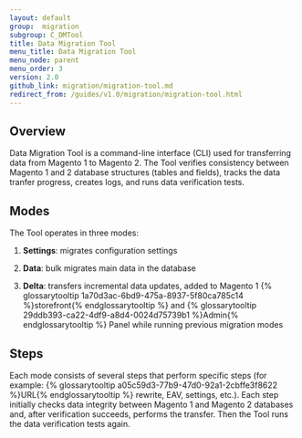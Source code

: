 ```yaml
---
layout: default
group:  migration
subgroup: C_DMTool
title: Data Migration Tool
menu_title: Data Migration Tool
menu_node: parent
menu_order: 3
version: 2.0
github_link: migration/migration-tool.md
redirect_from: /guides/v1.0/migration/migration-tool.html
---
```


## Overview

Data Migration Tool is a command-line interface (CLI) used for transferring data from Magento 1 to Magento 2. The Tool verifies consistency between Magento 1 and 2 database structures (tables and fields), tracks the data tranfer progress, creates logs, and runs data verification tests.

## Modes

The Tool operates in three modes:

1. **Settings**: migrates configuration settings

2. **Data**: bulk migrates main data in the database

3. **Delta**: transfers incremental data updates, added to Magento 1 {% glossarytooltip 1a70d3ac-6bd9-475a-8937-5f80ca785c14 %}storefront{% endglossarytooltip %} and {% glossarytooltip 29ddb393-ca22-4df9-a8d4-0024d75739b1 %}Admin{% endglossarytooltip %} Panel while running previous migration modes

## Steps

Each mode consists of several steps that perform specific steps (for example: {% glossarytooltip a05c59d3-77b9-47d0-92a1-2cbffe3f8622 %}URL{% endglossarytooltip %} rewrite, EAV, settings, etc.). Each step initially checks data integrity between Magento 1 and Magento 2 databases and, after verification succeeds, performs the transfer. Then the Tool runs the data verification tests again.
